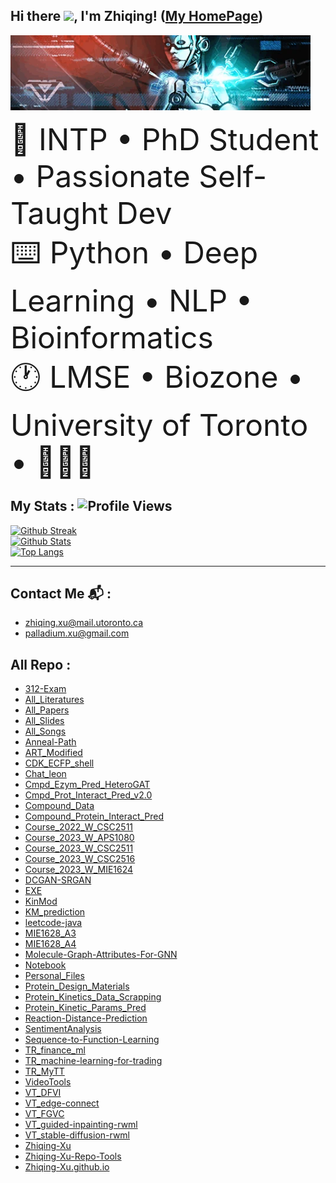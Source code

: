 ## Hi there <img src="https://media.giphy.com/media/hvRJCLFzcasrR4ia7z/giphy.gif" width="25px">, I'm Zhiqing! ([My HomePage](https://zhiqing-xu.github.io))

<div align="left">
    <p align="left">
        <img width="480"   src=https://github.com/Zhiqing-Xu/Zhiqing-Xu/blob/main/assets/RoboticMaternity_CallingCard_MWII.webp> <!-- Banner Here-->
    </p>
    <p align="left">
        <font size="25"> 
        🎨 INTP • PhD Student • Passionate Self-Taught Dev <br>
        ⌨️ Python • Deep Learning • NLP • Bioinformatics <br>
        🕐 LMSE • Biozone • University of Toronto • 🍁🇨🇦  <br>
        </font>
    </p>
</div>

## My Stats : ![Profile Views](https://komarev.com/ghpvc/?username=Zhiqing-Xu&style=flat-square&color=c322fe) <br>

<a href="https://github.com/Zhiqing-Xu">

![Github Streak](https://github-readme-streak-stats.herokuapp.com/?user=Zhiqing-Xu&background=0D1117&currStreakLabel=FFFFFF&currStreakNum=FFFFFF&sideNums=FFFFFF&sideLabels=FFFFFF&dates=FFFFFF&fire=c322fe&ring=c322fe&hide_border=true) <br>
![Github Stats](https://github-readme-stats.vercel.app/api?username=Zhiqing-Xu&show_icons=true&bg_color=0D1117&text_color=FFFFFF&title_color=FFFFFF&layout=compact&hide_border=true) <br>
![Top Langs](https://github-readme-stats.vercel.app/api/top-langs?username=Zhiqing-Xu&show_icons=true&bg_color=0D1117&text_color=FFFFFF&title_color=FFFFFF&layout=compact&hide_border=true) <br>

</a>


<hr>


## Contact Me 📬 : 
- zhiqing.xu@mail.utoronto.ca
- palladium.xu@gmail.com

## All Repo :
- [312-Exam](https://github.com/Zhiqing-Xu/312-Exam)
- [All_Literatures](https://github.com/Zhiqing-Xu/All_Literatures)
- [All_Papers](https://github.com/Zhiqing-Xu/All_Papers)
- [All_Slides](https://github.com/Zhiqing-Xu/All_Slides)
- [All_Songs](https://github.com/Zhiqing-Xu/All_Songs)
- [Anneal-Path](https://github.com/Zhiqing-Xu/Anneal-Path)
- [ART_Modified](https://github.com/Zhiqing-Xu/ART_Modified)
- [CDK_ECFP_shell](https://github.com/Zhiqing-Xu/CDK_ECFP_shell)
- [Chat_leon](https://github.com/Zhiqing-Xu/Chat_leon)
- [Cmpd_Ezym_Pred_HeteroGAT](https://github.com/Zhiqing-Xu/Cmpd_Ezym_Pred_HeteroGAT)
- [Cmpd_Prot_Interact_Pred_v2.0](https://github.com/Zhiqing-Xu/Cmpd_Prot_Interact_Pred_v2.0)
- [Compound_Data](https://github.com/Zhiqing-Xu/Compound_Data)
- [Compound_Protein_Interact_Pred](https://github.com/Zhiqing-Xu/Compound_Protein_Interact_Pred)
- [Course_2022_W_CSC2511](https://github.com/Zhiqing-Xu/Course_2022_W_CSC2511)
- [Course_2023_W_APS1080](https://github.com/Zhiqing-Xu/Course_2023_W_APS1080)
- [Course_2023_W_CSC2511](https://github.com/Zhiqing-Xu/Course_2023_W_CSC2511)
- [Course_2023_W_CSC2516](https://github.com/Zhiqing-Xu/Course_2023_W_CSC2516)
- [Course_2023_W_MIE1624](https://github.com/Zhiqing-Xu/Course_2023_W_MIE1624)
- [DCGAN-SRGAN](https://github.com/Zhiqing-Xu/DCGAN-SRGAN)
- [EXE](https://github.com/Zhiqing-Xu/EXE)
- [KinMod](https://github.com/Zhiqing-Xu/KinMod)
- [KM_prediction](https://github.com/Zhiqing-Xu/KM_prediction)
- [leetcode-java](https://github.com/Zhiqing-Xu/leetcode-java)
- [MIE1628_A3](https://github.com/Zhiqing-Xu/MIE1628_A3)
- [MIE1628_A4](https://github.com/Zhiqing-Xu/MIE1628_A4)
- [Molecule-Graph-Attributes-For-GNN](https://github.com/Zhiqing-Xu/Molecule-Graph-Attributes-For-GNN)
- [Notebook](https://github.com/Zhiqing-Xu/Notebook)
- [Personal_Files](https://github.com/Zhiqing-Xu/Personal_Files)
- [Protein_Design_Materials](https://github.com/Zhiqing-Xu/Protein_Design_Materials)
- [Protein_Kinetics_Data_Scrapping](https://github.com/Zhiqing-Xu/Protein_Kinetics_Data_Scrapping)
- [Protein_Kinetic_Params_Pred](https://github.com/Zhiqing-Xu/Protein_Kinetic_Params_Pred)
- [Reaction-Distance-Prediction](https://github.com/Zhiqing-Xu/Reaction-Distance-Prediction)
- [SentimentAnalysis](https://github.com/Zhiqing-Xu/SentimentAnalysis)
- [Sequence-to-Function-Learning](https://github.com/Zhiqing-Xu/Sequence-to-Function-Learning)
- [TR_finance_ml](https://github.com/Zhiqing-Xu/TR_finance_ml)
- [TR_machine-learning-for-trading](https://github.com/Zhiqing-Xu/TR_machine-learning-for-trading)
- [TR_MyTT](https://github.com/Zhiqing-Xu/TR_MyTT)
- [VideoTools](https://github.com/Zhiqing-Xu/VideoTools)
- [VT_DFVI](https://github.com/Zhiqing-Xu/VT_DFVI)
- [VT_edge-connect](https://github.com/Zhiqing-Xu/VT_edge-connect)
- [VT_FGVC](https://github.com/Zhiqing-Xu/VT_FGVC)
- [VT_guided-inpainting-rwml](https://github.com/Zhiqing-Xu/VT_guided-inpainting-rwml)
- [VT_stable-diffusion-rwml](https://github.com/Zhiqing-Xu/VT_stable-diffusion-rwml)
- [Zhiqing-Xu](https://github.com/Zhiqing-Xu/Zhiqing-Xu)
- [Zhiqing-Xu-Repo-Tools](https://github.com/Zhiqing-Xu/Zhiqing-Xu-Repo-Tools)
- [Zhiqing-Xu.github.io](https://github.com/Zhiqing-Xu/Zhiqing-Xu.github.io)